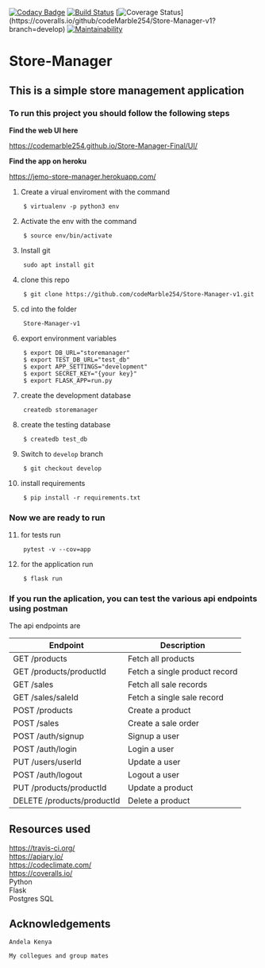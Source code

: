 [![Codacy Badge](https://api.codacy.com/project/badge/Grade/67645d217d094e27b72c90cc0656fafc)](https://app.codacy.com/app/codeMarble254/Store-Manager-v1?utm_source=github.com&utm_medium=referral&utm_content=codeMarble254/Store-Manager-v1&utm_campaign=Badge_Grade_Dashboard)
[![Build Status](https://travis-ci.org/codeMarble254/Store-Manager-v1.svg?branch=develop)](https://travis-ci.org/codeMarble254/Store-Manager-v1)
[![Coverage Status](https://coveralls.io/repos/github/codeMarble254/Store-Manager-v1/badge.svg?)](https://coveralls.io/github/codeMarble254/Store-Manager-v1?branch=develop)
[![Maintainability](https://api.codeclimate.com/v1/badges/844b5306d2d6cae17f34/maintainability)](https://codeclimate.com/github/codeMarble254/Store-Manager-v1/maintainability)

# Store-Manager
## This is a simple store management application

### To run this project you should follow the following steps
**Find the web UI here**  

<https://codemarble254.github.io/Store-Manager-Final/UI/> 

**Find the app on heroku**  

<https://jemo-store-manager.herokuapp.com/> 

   1. Create a virual enviroment with the command

```
    $ virtualenv -p python3 env
```

   2. Activate the env with the command

```
    $ source env/bin/activate
```

   3. Install git
```
    sudo apt install git

```

   4. clone this repo
```
    $ git clone https://github.com/codeMarble254/Store-Manager-v1.git
```
   5. cd into the folder 
```
    Store-Manager-v1
```

   6. export environment variables 
```
    $ export DB_URL="storemanager"
    $ export TEST_DB_URL="test_db"
    $ export APP_SETTINGS="development"
    $ export SECRET_KEY="{your key}"
    $ export FLASK_APP=run.py
```

   7. create the development database
```
    createdb storemanager
```

   8. create the testing database
```
    $ createdb test_db
```

   9. Switch to `develop` branch
```
    $ git checkout develop
```

   10. install requirements
```
    $ pip install -r requirements.txt
```

### Now we are ready to run

   11. for tests run
```
    pytest -v --cov=app
```

   12. for the application run  
```
    $ flask run
```
### If you run the aplication, you can test the various api endpoints using postman

The api endpoints are

| Endpoint                   | Description                   |
| ---                        | ---                           |
| GET /products              | Fetch all products            |
| GET /products/productId    | Fetch a single product record |
| GET /sales                 | Fetch all sale records        |
| GET /sales/saleId          | Fetch a single sale record    |
| POST /products             | Create a product              |
| POST /sales                | Create a sale order           |
| POST /auth/signup          | Signup a user                 |
| POST /auth/login           | Login a user                  |
| PUT /users/userId          | Update a user                 |
| POST /auth/logout          | Logout a user                 |
| PUT /products/productId    | Update a product              |
| DELETE /products/productId | Delete a product              |

## **Resources used** 

<https://travis-ci.org/> \
<https://apiary.io/> \
<https://codeclimate.com/> \
<https://coveralls.io/> \
Python \
Flask \
Postgres SQL

## **Acknowledgements**
```
Andela Kenya
```
```
My collegues and group mates
```
